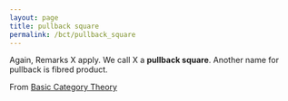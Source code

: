 ```yaml
---
layout: page
title: pullback square
permalink: /bct/pullback_square
---
```

Again, Remarks X apply. We call X a **pullback square**. Another name for pullback is fibred product.


From [Basic Category Theory](https://mathgloss.github.io/MathGloss/bct.html)